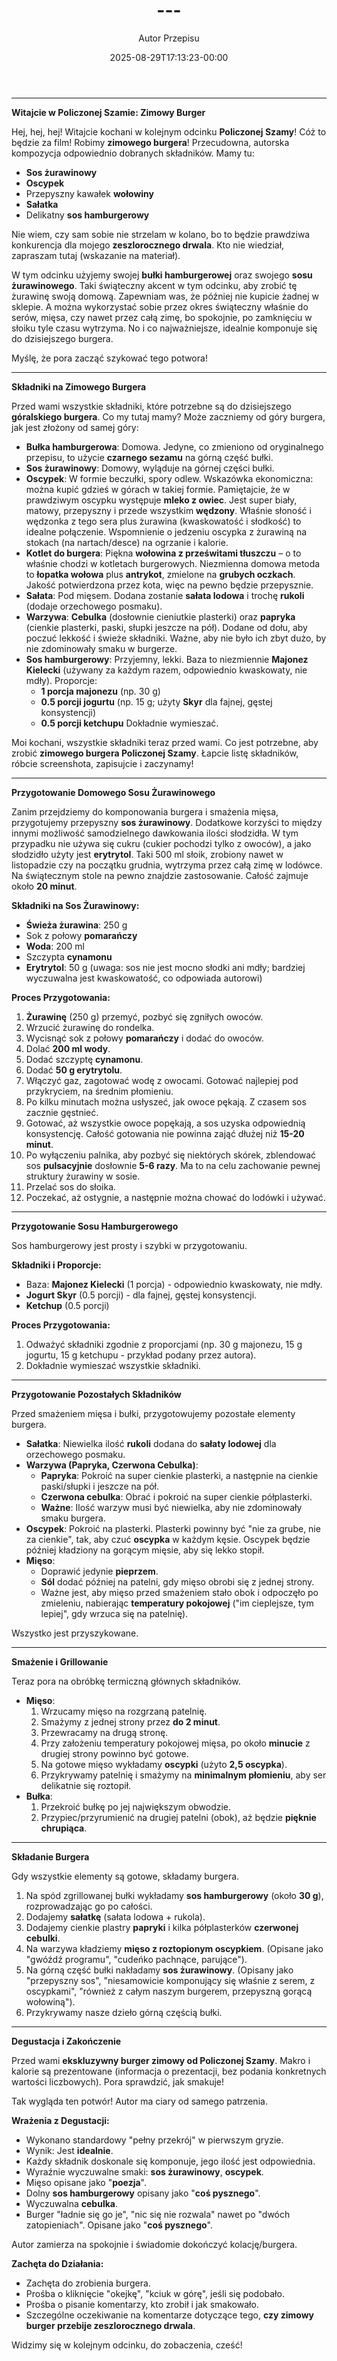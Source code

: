 ﻿---
draft: true
title: "---"
author: "Autor Przepisu"
recipe_image: images/recipe-headers/default.avif
date: 2025-08-29T17:13:23-00:00
categories: ["sniadania"]
tags: ["draft"]
tagline: "Przepis do sformatowania"
servings: 4
prep_time: 15
cook: true
cook_time: 30
calories: 300
protein: 20
fat: 10
carbohydrate: 25
---
---

**Witajcie w Policzonej Szamie: Zimowy Burger**

Hej, hej, hej! Witajcie kochani w kolejnym odcinku **Policzonej Szamy**! Cóż to będzie za film! Robimy **zimowego burgera**! Przecudowna, autorska kompozycja odpowiednio dobranych składników. Mamy tu:
*   **Sos żurawinowy**
*   **Oscypek**
*   Przepyszny kawałek **wołowiny**
*   **Sałatka**
*   Delikatny **sos hamburgerowy**

Nie wiem, czy sam sobie nie strzelam w kolano, bo to będzie prawdziwa konkurencja dla mojego **zeszlorocznego drwala**. Kto nie wiedział, zapraszam tutaj (wskazanie na materiał).

W tym odcinku użyjemy swojej **bułki hamburgerowej** oraz swojego **sosu żurawinowego**. Taki świąteczny akcent w tym odcinku, aby zrobić tę żurawinę swoją domową. Zapewniam was, że później nie kupicie żadnej w sklepie. A można wykorzystać sobie przez okres świąteczny właśnie do serów, mięsa, czy nawet przez całą zimę, bo spokojnie, po zamknięciu w słoiku tyle czasu wytrzyma. No i co najważniejsze, idealnie komponuje się do dzisiejszego burgera.

Myślę, że pora zacząć szykować tego potwora!

---

**Składniki na Zimowego Burgera**

Przed wami wszystkie składniki, które potrzebne są do dzisiejszego **góralskiego burgera**. Co my tutaj mamy? Może zaczniemy od góry burgera, jak jest złożony od samej góry:

*   **Bułka hamburgerowa**: Domowa. Jedyne, co zmieniono od oryginalnego przepisu, to użycie **czarnego sezamu** na górną część bułki.
*   **Sos żurawinowy**: Domowy, wyląduje na górnej części bułki.
*   **Oscypek**: W formie beczułki, spory odlew. Wskazówka ekonomiczna: można kupić gdzieś w górach w takiej formie. Pamiętajcie, że w prawdziwym oscypku występuje **mleko z owiec**. Jest super biały, matowy, przepyszny i przede wszystkim **wędzony**. Właśnie słoność i wędzonka z tego sera plus żurawina (kwaskowatość i słodkość) to idealne połączenie. Wspomnienie o jedzeniu oscypka z żurawiną na stokach (na nartach/desce) na ogrzanie i kalorie.
*   **Kotlet do burgera**: Piękna **wołowina z prześwitami tłuszczu** – o to właśnie chodzi w kotletach burgerowych. Niezmienna domowa metoda to **łopatka wołowa** plus **antrykot**, zmielone na **grubych oczkach**. Jakość potwierdzona przez kota, więc na pewno będzie przepysznie.
*   **Sałata**: Pod mięsem. Dodana zostanie **sałata lodowa** i trochę **rukoli** (dodaje orzechowego posmaku).
*   **Warzywa**: **Cebulka** (dosłownie cieniutkie plasterki) oraz **papryka** (cienkie plasterki, paski, słupki jeszcze na pół). Dodane od dołu, aby poczuć lekkość i świeże składniki. Ważne, aby nie było ich zbyt dużo, by nie zdominowały smaku w burgerze.
*   **Sos hamburgerowy**: Przyjemny, lekki. Baza to niezmiennie **Majonez Kielecki** (używany za każdym razem, odpowiednio kwaskowaty, nie mdły). Proporcje:
    *   **1 porcja majonezu** (np. 30 g)
    *   **0.5 porcji jogurtu** (np. 15 g; użyty **Skyr** dla fajnej, gęstej konsystencji)
    *   **0.5 porcji ketchupu**
    Dokładnie wymieszać.

Moi kochani, wszystkie składniki teraz przed wami. Co jest potrzebne, aby zrobić **zimowego burgera Policzonej Szamy**. Łapcie listę składników, róbcie screenshota, zapisujcie i zaczynamy!

---

**Przygotowanie Domowego Sosu Żurawinowego**

Zanim przejdziemy do komponowania burgera i smażenia mięsa, przygotujemy przepyszny **sos żurawinowy**. Dodatkowe korzyści to między innymi możliwość samodzielnego dawkowania ilości słodzidła. W tym przypadku nie używa się cukru (cukier pochodzi tylko z owoców), a jako słodzidło użyty jest **erytrytol**. Taki 500 ml słoik, zrobiony nawet w listopadzie czy na początku grudnia, wytrzyma przez całą zimę w lodówce. Na świątecznym stole na pewno znajdzie zastosowanie. Całość zajmuje około **20 minut**.

**Składniki na Sos Żurawinowy:**

*   **Świeża żurawina**: 250 g
*   Sok z połowy **pomarańczy**
*   **Woda**: 200 ml
*   Szczypta **cynamonu**
*   **Erytrytol**: 50 g (uwaga: sos nie jest mocno słodki ani mdły; bardziej wyczuwalna jest kwaskowatość, co odpowiada autorowi)

**Proces Przygotowania:**

1.  **Żurawinę** (250 g) przemyć, pozbyć się zgniłych owoców.
2.  Wrzucić żurawinę do rondelka.
3.  Wycisnąć sok z połowy **pomarańczy** i dodać do owoców.
4.  Dolać **200 ml wody**.
5.  Dodać szczyptę **cynamonu**.
6.  Dodać **50 g erytrytolu**.
7.  Włączyć gaz, zagotować wodę z owocami. Gotować najlepiej pod przykryciem, na średnim płomieniu.
8.  Po kilku minutach można usłyszeć, jak owoce pękają. Z czasem sos zacznie gęstnieć.
9.  Gotować, aż wszystkie owoce popękają, a sos uzyska odpowiednią konsystencję. Całość gotowania nie powinna zająć dłużej niż **15-20 minut**.
10. Po wyłączeniu palnika, aby pozbyć się niektórych skórek, zblendować sos **pulsacyjnie** dosłownie **5-6 razy**. Ma to na celu zachowanie pewnej struktury żurawiny w sosie.
11. Przelać sos do słoika.
12. Poczekać, aż ostygnie, a następnie można chować do lodówki i używać.

---

**Przygotowanie Sosu Hamburgerowego**

Sos hamburgerowy jest prosty i szybki w przygotowaniu.

**Składniki i Proporcje:**

*   Baza: **Majonez Kielecki** (1 porcja) - odpowiednio kwaskowaty, nie mdły.
*   **Jogurt Skyr** (0.5 porcji) - dla fajnej, gęstej konsystencji.
*   **Ketchup** (0.5 porcji)

**Proces Przygotowania:**

1.  Odważyć składniki zgodnie z proporcjami (np. 30 g majonezu, 15 g jogurtu, 15 g ketchupu - przykład podany przez autora).
2.  Dokładnie wymieszać wszystkie składniki.

---

**Przygotowanie Pozostałych Składników**

Przed smażeniem mięsa i bułki, przygotowujemy pozostałe elementy burgera.

*   **Sałatka**: Niewielka ilość **rukoli** dodana do **sałaty lodowej** dla orzechowego posmaku.
*   **Warzywa (Papryka, Czerwona Cebulka)**:
    *   **Papryka**: Pokroić na super cienkie plasterki, a następnie na cienkie paski/słupki i jeszcze na pół.
    *   **Czerwona cebulka**: Obrać i pokroić na super cienkie półplasterki.
    *   **Ważne**: Ilość warzyw musi być niewielka, aby nie zdominowały smaku burgera.
*   **Oscypek**: Pokroić na plasterki. Plasterki powinny być "nie za grube, nie za cienkie", tak, aby czuć **oscypka** w każdym kęsie. Oscypek będzie później kładziony na gorącym mięsie, aby się lekko stopił.
*   **Mięso**:
    *   Doprawić jedynie **pieprzem**.
    *   **Sól** dodać później na patelni, gdy mięso obrobi się z jednej strony.
    *   Ważne jest, aby mięso przed smażeniem stało obok i odpoczęło po zmieleniu, nabierając **temperatury pokojowej** ("im cieplejsze, tym lepiej", gdy wrzuca się na patelnię).

Wszystko jest przyszykowane.

---

**Smażenie i Grillowanie**

Teraz pora na obróbkę termiczną głównych składników.

*   **Mięso**:
    1.  Wrzucamy mięso na rozgrzaną patelnię.
    2.  Smażymy z jednej strony przez **do 2 minut**.
    3.  Przewracamy na drugą stronę.
    4.  Przy założeniu temperatury pokojowej mięsa, po około **minucie** z drugiej strony powinno być gotowe.
    5.  Na gotowe mięso wykładamy **oscypki** (użyto **2,5 oscypka**).
    6.  Przykrywamy patelnię i smażymy na **minimalnym płomieniu**, aby ser delikatnie się roztopił.
*   **Bułka**:
    1.  Przekroić bułkę po jej największym obwodzie.
    2.  Przypiec/przyrumienić na drugiej patelni (obok), aż będzie **pięknie chrupiąca**.

---

**Składanie Burgera**

Gdy wszystkie elementy są gotowe, składamy burgera.

1.  Na spód zgrillowanej bułki wykładamy **sos hamburgerowy** (około **30 g**), rozprowadzając go po całości.
2.  Dodajemy **sałatkę** (sałata lodowa + rukola).
3.  Dodajemy cienkie plastry **papryki** i kilka półplasterków **czerwonej cebulki**.
4.  Na warzywa kładziemy **mięso z roztopionym oscypkiem**. (Opisane jako "gwóźdź programu", "cudeńko pachnące, parujące").
5.  Na górną część bułki nakładamy **sos żurawinowy**. (Opisany jako "przepyszny sos", "niesamowicie komponujący się właśnie z serem, z oscypkami", "również z całym naszym burgerem, przepyszną gorącą wołowiną").
6.  Przykrywamy nasze dzieło górną częścią bułki.

---

**Degustacja i Zakończenie**

Przed wami **ekskluzywny burger zimowy od Policzonej Szamy**. Makro i kalorie są prezentowane (informacja o prezentacji, bez podania konkretnych wartości liczbowych). Pora sprawdzić, jak smakuje!

Tak wygląda ten potwór! Autor ma ciary od samego patrzenia.

**Wrażenia z Degustacji:**

*   Wykonano standardowy "pełny przekrój" w pierwszym gryzie.
*   Wynik: Jest **idealnie**.
*   Każdy składnik doskonale się komponuje, jego ilość jest odpowiednia.
*   Wyraźnie wyczuwalne smaki: **sos żurawinowy**, **oscypek**.
*   Mięso opisane jako "**poezja**".
*   Dolny **sos hamburgerowy** opisany jako "**coś pysznego**".
*   Wyczuwalna **cebulka**.
*   Burger "ładnie się go je", "nic się nie rozwala" nawet po "dwóch zatopieniach". Opisane jako "**coś pysznego**".

Autor zamierza na spokojnie i świadomie dokończyć kolację/burgera.

**Zachęta do Działania:**

*   Zachęta do zrobienia burgera.
*   Prośba o kliknięcie "okejkę", "kciuk w górę", jeśli się podobało.
*   Prośba o pisanie komentarzy, kto zrobił i jak smakowało.
*   Szczególne oczekiwanie na komentarze dotyczące tego, **czy zimowy burger przebije zeszlorocznego drwala**.

Widzimy się w kolejnym odcinku, do zobaczenia, cześć!